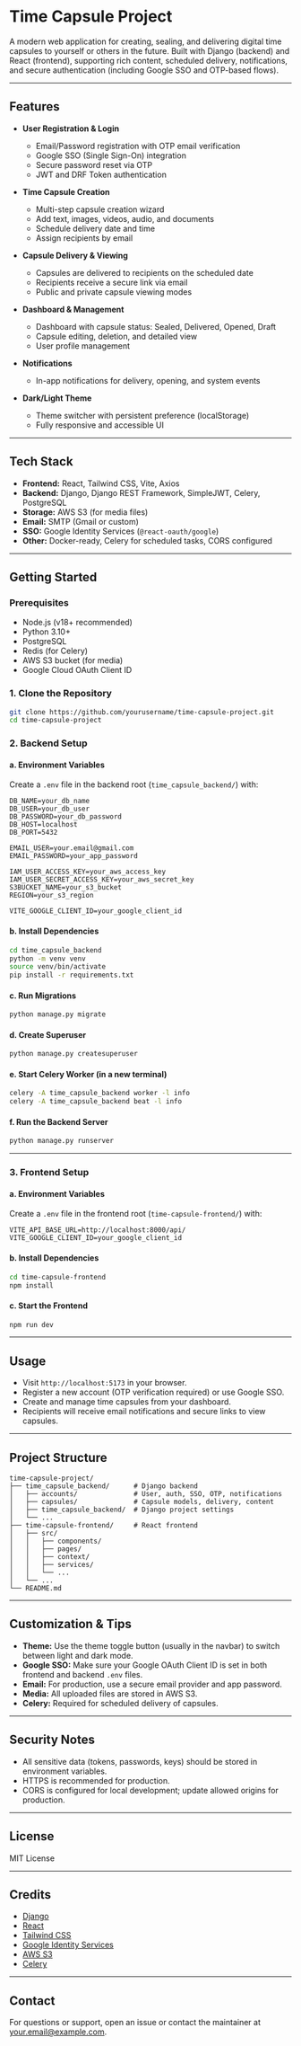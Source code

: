 # Time Capsule Project

A modern web application for creating, sealing, and delivering digital time capsules to yourself or others in the future. Built with Django (backend) and React (frontend), supporting rich content, scheduled delivery, notifications, and secure authentication (including Google SSO and OTP-based flows).

---

## Features

- **User Registration & Login**
  - Email/Password registration with OTP email verification
  - Google SSO (Single Sign-On) integration
  - Secure password reset via OTP
  - JWT and DRF Token authentication

- **Time Capsule Creation**
  - Multi-step capsule creation wizard
  - Add text, images, videos, audio, and documents
  - Schedule delivery date and time
  - Assign recipients by email

- **Capsule Delivery & Viewing**
  - Capsules are delivered to recipients on the scheduled date
  - Recipients receive a secure link via email
  - Public and private capsule viewing modes

- **Dashboard & Management**
  - Dashboard with capsule status: Sealed, Delivered, Opened, Draft
  - Capsule editing, deletion, and detailed view
  - User profile management

- **Notifications**
  - In-app notifications for delivery, opening, and system events

- **Dark/Light Theme**
  - Theme switcher with persistent preference (localStorage)
  - Fully responsive and accessible UI

---

## Tech Stack

- **Frontend:** React, Tailwind CSS, Vite, Axios
- **Backend:** Django, Django REST Framework, SimpleJWT, Celery, PostgreSQL
- **Storage:** AWS S3 (for media files)
- **Email:** SMTP (Gmail or custom)
- **SSO:** Google Identity Services (`@react-oauth/google`)
- **Other:** Docker-ready, Celery for scheduled tasks, CORS configured

---

## Getting Started

### Prerequisites

- Node.js (v18+ recommended)
- Python 3.10+
- PostgreSQL
- Redis (for Celery)
- AWS S3 bucket (for media)
- Google Cloud OAuth Client ID

### 1. Clone the Repository

```bash
git clone https://github.com/yourusername/time-capsule-project.git
cd time-capsule-project
```

### 2. Backend Setup

#### a. Environment Variables

Create a `.env` file in the backend root (`time_capsule_backend/`) with:

```
DB_NAME=your_db_name
DB_USER=your_db_user
DB_PASSWORD=your_db_password
DB_HOST=localhost
DB_PORT=5432

EMAIL_USER=your.email@gmail.com
EMAIL_PASSWORD=your_app_password

IAM_USER_ACCESS_KEY=your_aws_access_key
IAM_USER_SECRET_ACCESS_KEY=your_aws_secret_key
S3BUCKET_NAME=your_s3_bucket
REGION=your_s3_region

VITE_GOOGLE_CLIENT_ID=your_google_client_id
```

#### b. Install Dependencies

```bash
cd time_capsule_backend
python -m venv venv
source venv/bin/activate
pip install -r requirements.txt
```

#### c. Run Migrations

```bash
python manage.py migrate
```

#### d. Create Superuser

```bash
python manage.py createsuperuser
```

#### e. Start Celery Worker (in a new terminal)

```bash
celery -A time_capsule_backend worker -l info
celery -A time_capsule_backend beat -l info
```

#### f. Run the Backend Server

```bash
python manage.py runserver
```

---

### 3. Frontend Setup

#### a. Environment Variables

Create a `.env` file in the frontend root (`time-capsule-frontend/`) with:

```
VITE_API_BASE_URL=http://localhost:8000/api/
VITE_GOOGLE_CLIENT_ID=your_google_client_id
```

#### b. Install Dependencies

```bash
cd time-capsule-frontend
npm install
```

#### c. Start the Frontend

```bash
npm run dev
```

---

## Usage

- Visit `http://localhost:5173` in your browser.
- Register a new account (OTP verification required) or use Google SSO.
- Create and manage time capsules from your dashboard.
- Recipients will receive email notifications and secure links to view capsules.

---

## Project Structure

```
time-capsule-project/
├── time_capsule_backend/      # Django backend
│   ├── accounts/              # User, auth, SSO, OTP, notifications
│   ├── capsules/              # Capsule models, delivery, content
│   ├── time_capsule_backend/  # Django project settings
│   └── ...
├── time-capsule-frontend/     # React frontend
│   ├── src/
│   │   ├── components/
│   │   ├── pages/
│   │   ├── context/
│   │   ├── services/
│   │   └── ...
│   └── ...
└── README.md
```

---

## Customization & Tips

- **Theme:** Use the theme toggle button (usually in the navbar) to switch between light and dark mode.
- **Google SSO:** Make sure your Google OAuth Client ID is set in both frontend and backend `.env` files.
- **Email:** For production, use a secure email provider and app password.
- **Media:** All uploaded files are stored in AWS S3.
- **Celery:** Required for scheduled delivery of capsules.

---

## Security Notes

- All sensitive data (tokens, passwords, keys) should be stored in environment variables.
- HTTPS is recommended for production.
- CORS is configured for local development; update allowed origins for production.

---

## License

MIT License

---

## Credits

- [Django](https://www.djangoproject.com/)
- [React](https://react.dev/)
- [Tailwind CSS](https://tailwindcss.com/)
- [Google Identity Services](https://developers.google.com/identity)
- [AWS S3](https://aws.amazon.com/s3/)
- [Celery](https://docs.celeryq.dev/)

---

## Contact

For questions or support, open an issue or contact the maintainer at [your.email@example.com](mailto:your.email@example.com).

